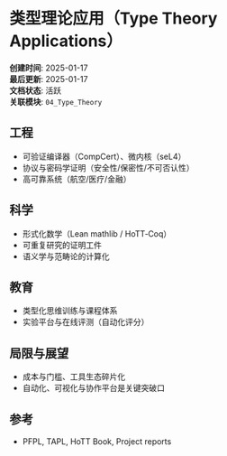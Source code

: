 # 类型理论应用（Type Theory Applications）

**创建时间**: 2025-01-17  
**最后更新**: 2025-01-17  
**文档状态**: 活跃  
**关联模块**: `04_Type_Theory`

## 工程

- 可验证编译器（CompCert）、微内核（seL4）  
- 协议与密码学证明（安全性/保密性/不可否认性）  
- 高可靠系统（航空/医疗/金融）

## 科学

- 形式化数学（Lean mathlib / HoTT‑Coq）  
- 可重复研究的证明工件  
- 语义学与范畴论的计算化

## 教育

- 类型化思维训练与课程体系  
- 实验平台与在线评测（自动化评分）

## 局限与展望

- 成本与门槛、工具生态碎片化  
- 自动化、可视化与协作平台是关键突破口

## 参考

- PFPL, TAPL, HoTT Book, Project reports  
